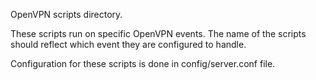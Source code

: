 OpenVPN scripts directory.

These scripts run on specific OpenVPN events. The name of the scripts should reflect which event they are configured to handle.

Configuration for these scripts is done in config/server.conf file.
